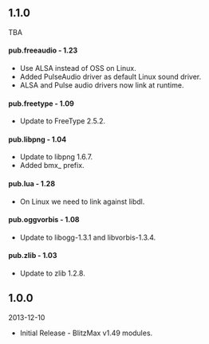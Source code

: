 ## 1.1.0
TBA

#### pub.freeaudio - 1.23
* Use ALSA instead of OSS on Linux.
* Added PulseAudio driver as default Linux sound driver.
* ALSA and Pulse audio drivers now link at runtime.

#### pub.freetype - 1.09
* Update to FreeType 2.5.2.

#### pub.libpng - 1.04
* Update to libpng 1.6.7.
* Added bmx_ prefix.

#### pub.lua - 1.28
* On Linux we need to link against libdl.

#### pub.oggvorbis - 1.08
* Update to libogg-1.3.1 and libvorbis-1.3.4.

#### pub.zlib - 1.03
* Update to zlib 1.2.8.

## 1.0.0
2013-12-10

* Initial Release - BlitzMax v1.49 modules.
